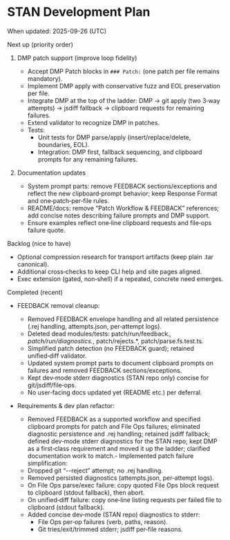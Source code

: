 # STAN Development Plan

When updated: 2025-09-26 (UTC)

Next up (priority order)
1. DMP patch support (improve loop fidelity)
   - Accept DMP Patch blocks in `### Patch:` (one patch per file remains mandatory).
   - Implement DMP apply with conservative fuzz and EOL preservation per file.
   - Integrate DMP at the top of the ladder: DMP → git apply (two 3‑way attempts) → jsdiff fallback → clipboard requests for remaining failures.
   - Extend validator to recognize DMP in patches.
   - Tests:
     - Unit tests for DMP parse/apply (insert/replace/delete, boundaries, EOL).
     - Integration: DMP first, fallback sequencing, and clipboard prompts for any remaining failures.

2. Documentation updates
   - System prompt parts: remove FEEDBACK sections/exceptions and reflect the new clipboard‑prompt behavior; keep Response Format and one‑patch‑per‑file rules.
   - README/docs: remove “Patch Workflow & FEEDBACK” references; add concise notes describing failure prompts and DMP support.
   - Ensure examples reflect one‑line clipboard requests and file‑ops failure quote.

Backlog (nice to have)

- Optional compression research for transport artifacts (keep plain .tar canonical).
- Additional cross‑checks to keep CLI help and site pages aligned.
- Exec extension (gated, non‑shell) if a repeated, concrete need emerges.

Completed (recent)

- FEEDBACK removal cleanup:
  - Removed FEEDBACK envelope handling and all related persistence (.rej handling, attempts.json, per‑attempt logs).
  - Deleted dead modules/tests: patch/run/feedback.*, patch/run/diagnostics.*, patch/rejects.*, patch/parse.fs.test.ts.
  - Simplified patch detection (no FEEDBACK guard); retained unified‑diff validator.
  - Updated system prompt parts to document clipboard prompts on failures and removed FEEDBACK sections/exceptions.
  - Kept dev‑mode stderr diagnostics (STAN repo only) concise for git/jsdiff/file‑ops.
  - No user‑facing docs updated yet (README etc.) per deferral.

- Requirements & dev plan refactor:
  - Removed FEEDBACK as a supported workflow and specified clipboard prompts for patch and File Ops failures; eliminated diagnostic persistence and .rej handling; retained jsdiff fallback; defined dev‑mode stderr diagnostics for the STAN repo; kept DMP as a first‑class requirement and moved it up the ladder; clarified documentation work to match.- Implemented patch failure simplification:
  - Dropped git “--reject” attempt; no .rej handling.
  - Removed persisted diagnostics (attempts.json, per‑attempt logs).
  - On File Ops parse/exec failure: copy quoted File Ops block request to clipboard (stdout fallback), then abort.
  - On unified‑diff failure: copy one‑line listing requests per failed file to clipboard (stdout fallback).
  - Added concise dev‑mode (STAN repo) diagnostics to stderr:
    - File Ops per‑op failures (verb, paths, reason).
    - Git tries/exit/trimmed stderr; jsdiff per‑file reasons.
